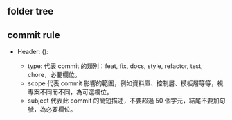 ## folder tree



## commit rule
- Header: <type>(<scope>): <subject>
  - type: 代表 commit 的類別：feat, fix, docs, style, refactor, test, chore，必要欄位。
  - scope 代表 commit 影響的範圍，例如資料庫、控制層、模板層等等，視專案不同而不同，為可選欄位。
  - subject 代表此 commit 的簡短描述，不要超過 50 個字元，結尾不要加句號，為必要欄位。
